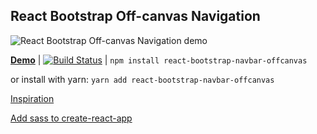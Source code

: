 React Bootstrap Off-canvas Navigation
---

![React Bootstrap Off-canvas Navigation demo](https://media.giphy.com/media/3o6fJgIj5Mb3b2hoBO/giphy.gif)

**[Demo](https://hermanya.github.io/react-bootstrap-navbar-offcanvas/build/)** | [![Build Status](https://travis-ci.org/Hermanya/awesome-react-bootstrap-components.svg?branch=master)](https://travis-ci.org/Hermanya/awesome-react-bootstrap-components) | `npm install react-bootstrap-navbar-offcanvas`

or install with yarn:
`yarn add react-bootstrap-navbar-offcanvas`

[Inspiration](https://getbootstrap.com/docs/4.0/examples/offcanvas/)

[Add sass to create-react-app](https://github.com/facebookincubator/create-react-app/blob/master/packages/react-scripts/template/README.md#adding-a-css-preprocessor-sass-less-etc)
